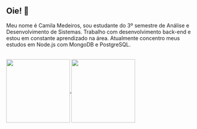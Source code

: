 ## Oie! 👋

Meu nome é Camila Medeiros, sou estudante do 3º semestre de Análise e Desenvolvimento de Sistemas. Trabalho com desenvolvimento back-end e estou em constante aprendizado na área. Atualmente concentro meus estudos em Node.js com MongoDB e PostgreSQL.

<br>

<div>
  <a href="https://github.com/anuraghazra/github-readme-stats">
    <img height="170em" align="center" src="https://github-readme-stats.vercel.app/api?username=camilamedeir0s&show_icons=true&theme=midnight-purple" />
  </a>
  <a href="https://github.com/anuraghazra/convoychat">
    <img height="170em" align="center" src="https://github-readme-stats.vercel.app/api/top-langs/?username=camilamedeir0s&theme=midnight-purple&layout=compact" />
  </a>
  
</div>
